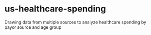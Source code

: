 # us-healthcare-spending
Drawing data from multiple sources to analyze healthcare spending by payor source and age group
